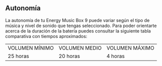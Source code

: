 ## Autonomía

La autonomía de tu Energy Music Box 9 puede variar según el tipo de música y nivel de sonido que tengas seleccionado. Para poder orientarte acerca de la duración de la batería puedes consultar la siguiente tabla comparativa con tiempos aproximados:

|  |  |  |
|:-------|:-------|:-------|
| VOLUMEN MÍNIMO | VOLUMEN MEDIO | VOLUMEN MÁXIMO | <br>
| 25 horas | 20 horas | 4 horas | <br>


<br><br>



